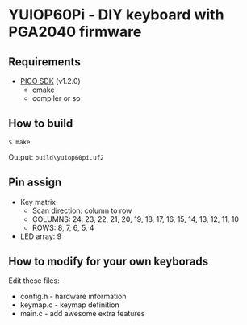 # YUIOP60Pi - DIY keyboard with PGA2040 firmware

## Requirements

* [PICO SDK][picosdk] (v1.2.0)
  * cmake
  * compiler or so

[picosdk]:https://github.com/raspberrypi/pico-sdk

## How to build

```console
$ make
```

Output: `build\yuiop60pi.uf2`

## Pin assign

* Key matrix
    * Scan direction: column to row
    * COLUMNS: 24, 23, 22, 21, 20, 19, 18, 17, 16, 15, 14, 13, 12, 11, 10
    * ROWS: 8, 7, 6, 5, 4
* LED array: 9

## How to modify for your own keyborads

Edit these files:

* config.h - hardware information
* keymap.c - keymap definition
* main.c - add awesome extra features
